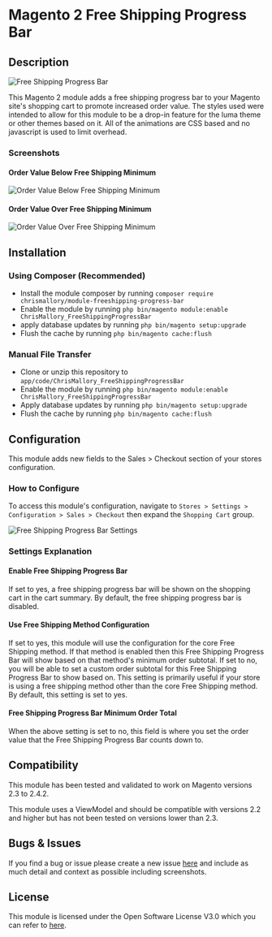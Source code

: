 # Magento 2 Free Shipping Progress Bar

## Description
![Free Shipping Progress Bar](https://i.postimg.cc/jdcX2Fsn/Screen-Shot-2021-02-02-at-11-12-26-AM.png)

This Magento 2 module adds a free shipping progress bar to your Magento site's shopping cart to promote increased order value. The styles used were intended to allow for this module to be a drop-in feature for the luma theme or other themes based on it. All of the animations are CSS based and no javascript is used to limit overhead.

### Screenshots

#### Order Value Below Free Shipping Minimum
![Order Value Below Free Shipping Minimum](https://i.postimg.cc/26ndDHc6/Screen-Shot-2021-02-02-at-11-27-08-AM.png)

#### Order Value Over Free Shipping Minimum
![Order Value Over Free Shipping Minimum](https://i.postimg.cc/J7qJ5HS9/Screen-Shot-2021-02-02-at-11-27-38-AM.png)

## Installation

### Using Composer (Recommended)
 - Install the module composer by running `composer require chrismallory/module-freeshipping-progress-bar`
 - Enable the module by running `php bin/magento module:enable ChrisMallory_FreeShippingProgressBar`
 - apply database updates by running `php bin/magento setup:upgrade`
 - Flush the cache by running `php bin/magento cache:flush`

### Manual File Transfer
- Clone or unzip this repository to `app/code/ChrisMallory_FreeShippingProgressBar`
- Enable the module by running `php bin/magento module:enable ChrisMallory_FreeShippingProgressBar`
- Apply database updates by running `php bin/magento setup:upgrade`
- Flush the cache by running `php bin/magento cache:flush`

## Configuration
This module adds new fields to the Sales > Checkout section of your stores configuration.

### How to Configure
To access this module's configuration, navigate to `Stores > Settings > Configuration > Sales > Checkout` then expand the `Shopping Cart` group.

![Free Shipping Progress Bar Settings](https://i.postimg.cc/9Xd38Cp3/Screen-Shot-2021-02-02-at-11-44-50-AM.png)

### Settings Explanation

#### Enable Free Shipping Progress Bar
If set to yes, a free shipping progress bar will be shown on the shopping cart in the cart summary. By default, the free shipping progress bar is disabled.

#### Use Free Shipping Method Configuration
If set to yes, this module will use the configuration for the core Free Shipping method. If that method is enabled then this Free Shipping Progress Bar will show based on that method's minimum order subtotal. If set to no, you will be able to set a custom order subtotal for this Free Shipping Progress Bar to show based on. This setting is primarily useful if your store is using a free shipping method other than the core Free Shipping method. By default, this setting is set to yes.

#### Free Shipping Progress Bar Minimum Order Total
When the above setting is set to no, this field is where you set the order value that the Free Shipping Progress Bar counts down to.

## Compatibility
This module has been tested and validated to work on Magento versions 2.3 to 2.4.2.

This module uses a ViewModel and should be compatible with versions 2.2 and higher but has not been tested on versions lower than 2.3.

## Bugs & Issues
If you find a bug or issue please create a new issue [here](https://github.com/christophermallory/magento2-freeshipping-progress-bar/issues) and include as much detail and context as possible including screenshots.

## License
This module is licensed under the Open Software License V3.0 which you can refer to [here](LICENSE.txt).
